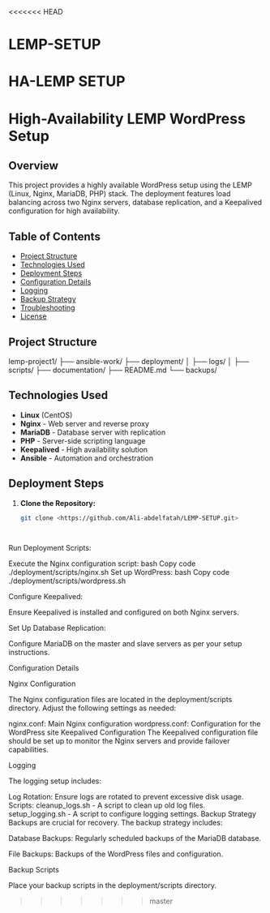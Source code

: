 <<<<<<< HEAD
# LEMP-SETUP
HA-LEMP SETUP 
=======
# High-Availability LEMP WordPress Setup

## Overview

This project provides a highly available WordPress setup using the LEMP (Linux, Nginx, MariaDB, PHP) stack. The deployment features load balancing across two Nginx servers, database replication, and a Keepalived configuration for high availability.

## Table of Contents

- [Project Structure](#project-structure)
- [Technologies Used](#technologies-used)
- [Deployment Steps](#deployment-steps)
- [Configuration Details](#configuration-details)
- [Logging](#logging)
- [Backup Strategy](#backup-strategy)
- [Troubleshooting](#troubleshooting)
- [License](#license)

## Project Structure

lemp-project1/ ├── ansible-work/ ├── deployment/ │ ├── logs/ │ ├── scripts/ ├── documentation/ ├── README.md └── backups/




## Technologies Used

- **Linux** (CentOS)
- **Nginx** - Web server and reverse proxy
- **MariaDB** - Database server with replication
- **PHP** - Server-side scripting language
- **Keepalived** - High availability solution
- **Ansible** - Automation and orchestration

## Deployment Steps

1. **Clone the Repository:**
   ```bash
   git clone <https://github.com/Ali-abdelfatah/LEMP-SETUP.git>
   



Run Deployment Scripts:

Execute the Nginx configuration script:
bash
Copy code
./deployment/scripts/nginx.sh
Set up WordPress:
bash
Copy code
./deployment/scripts/wordpress.sh


Configure Keepalived:

Ensure Keepalived is installed and configured on both Nginx servers.



Set Up Database Replication:

Configure MariaDB on the master and slave servers as per your setup instructions.





Configuration Details


Nginx Configuration


The Nginx configuration files are located in the deployment/scripts directory. Adjust the following settings as needed:

nginx.conf: Main Nginx configuration
wordpress.conf: Configuration for the WordPress site
Keepalived Configuration
The Keepalived configuration file should be set up to monitor the Nginx servers and provide failover capabilities.

Logging



The logging setup includes:

Log Rotation: Ensure logs are rotated to prevent excessive disk usage.
Scripts:
cleanup_logs.sh - A script to clean up old log files.
setup_logging.sh - A script to configure logging settings.
Backup Strategy
Backups are crucial for recovery. The backup strategy includes:

Database Backups: Regularly scheduled backups of the MariaDB database.


File Backups: Backups of the WordPress files and configuration.

Backup Scripts

Place your backup scripts in the deployment/scripts directory.

>>>>>>> master

